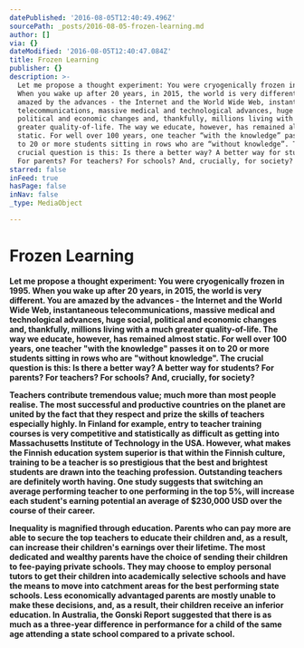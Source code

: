 ```yaml
---
datePublished: '2016-08-05T12:40:49.496Z'
sourcePath: _posts/2016-08-05-frozen-learning.md
author: []
via: {}
dateModified: '2016-08-05T12:40:47.084Z'
title: Frozen Learning
publisher: {}
description: >-
  Let me propose a thought experiment: You were cryogenically frozen in 1995.
  When you wake up after 20 years, in 2015, the world is very different. You are
  amazed by the advances - the Internet and the World Wide Web, instantaneous
  telecommunications, massive medical and technological advances, huge social,
  political and economic changes and, thankfully, millions living with a much
  greater quality-of-life. The way we educate, however, has remained almost
  static. For well over 100 years, one teacher “with the knowledge” passes it on
  to 20 or more students sitting in rows who are “without knowledge”. The
  crucial question is this: Is there a better way? A better way for students?
  For parents? For teachers? For schools? And, crucially, for society?
starred: false
inFeed: true
hasPage: false
inNav: false
_type: MediaObject

---
```

# Frozen Learning

**Let me propose a thought experiment: You were cryogenically frozen in 1995\. When you wake up after 20 years, in 2015, the world is very different. You are amazed by the advances - the Internet and the World Wide Web, instantaneous telecommunications, massive medical and technological advances, huge social, political and economic changes and, thankfully, millions living with a much greater quality-of-life. The way we educate, however, has remained almost static. For well over 100 years, one teacher "with the knowledge" passes it on to 20 or more students sitting in rows who are "without knowledge". The crucial question is this: Is there a better way? A better way for students? For parents? For teachers? For schools? And, crucially, for society?**

**Teachers contribute tremendous value; much more than most people realise. The most successful and productive countries on the planet are united by the fact that they respect and prize the skills of teachers especially highly. In Finland for example, entry to teacher training courses is very competitive and statistically as difficult as getting into Massachusetts Institute of Technology in the USA. However, what makes the Finnish education system superior is that within the Finnish culture, training to be a teacher is so prestigious that the best and brightest students are drawn into the teaching profession. Outstanding teachers are definitely worth having. One study suggests that switching an average performing teacher to one performing in the top 5%, will increase each student's earning potential an average of $230,000 USD over the course of their career.**

**Inequality is magnified through education. Parents who can pay more are able to secure the top teachers to educate their children and, as a result, can increase their children's earnings over their lifetime. The most dedicated and wealthy parents have the choice of sending their children to fee-paying private schools. They may choose to employ personal tutors to get their children into academically selective schools and have the means to move into catchment areas for the best performing state schools. Less economically advantaged parents are mostly unable to make these decisions, and, as a result, their children receive an inferior education. In Australia, the Gonski Report suggested that there is as much as a three-year difference in performance for a child of the same age attending a state school compared to a private school.**